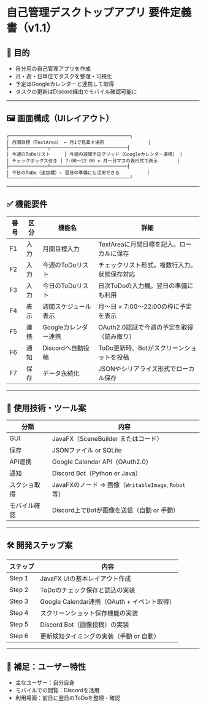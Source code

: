 # 自己管理デスクトップアプリ 要件定義書（v1.1）

## 🎯 目的

- 自分用の自己管理アプリを作成
- 月・週・日単位でタスクを整理・可視化
- 予定はGoogleカレンダーと連携して取得
- タスクの更新はDiscord経由でモバイル確認可能に

---

## 🖼️ 画面構成（UIレイアウト）

```
┌────────────────────────────────────────────┐
│ 月間目標（TextArea） ← 月1で見直す場所                │
├──────────────┬────────────────────────────┤
│ 今週のToDoリスト     │ 今週の週間予定グリッド（Googleカレンダー連携） │
│ チェックボックス付き │ 7:00〜22:00 × 月〜日マスの表形式で表示       │
├──────────────┴────────────────────────────┤
│ 今日のToDo（追加欄）← 翌日の準備にも活用できる          │
└────────────────────────────────────────────┘
```

---

## ✅ 機能要件

| 番号 | 区分 | 機能名 | 詳細 |
|------|------|--------|------|
| F1 | 入力 | 月間目標入力 | TextAreaに月間目標を記入。ローカルに保存 |
| F2 | 入力 | 今週のToDoリスト | チェックリスト形式。複数行入力。状態保存対応 |
| F3 | 入力 | 今日のToDoリスト | 日次ToDoの入力欄。翌日の準備にも利用 |
| F4 | 表示 | 週間スケジュール表示 | 月〜日 × 7:00〜22:00の枠に予定を表示 |
| F5 | 連携 | Googleカレンダー連携 | OAuth2.0認証で今週の予定を取得（読み取り） |
| F6 | 通知 | Discordへ自動投稿 | ToDo更新時、Botがスクリーンショットを投稿 |
| F7 | 保存 | データ永続化 | JSONやシリアライズ形式でローカル保存 |

---

## 🧰 使用技術・ツール案

| 分類 | 内容 |
|------|------|
| GUI | JavaFX（SceneBuilder またはコード） |
| 保存 | JSONファイル or SQLite |
| API連携 | Google Calendar API（OAuth2.0） |
| 通知 | Discord Bot（Python or Java） |
| スクショ取得 | JavaFXのノード → 画像（`WritableImage`, `Robot`等） |
| モバイル確認 | Discord上でBotが画像を送信（自動 or 手動） |

---

## 🛠️ 開発ステップ案

| ステップ | 内容 |
|----------|------|
| Step 1 | JavaFX UIの基本レイアウト作成 |
| Step 2 | ToDoのチェック保存と読込の実装 |
| Step 3 | Google Calendar連携（OAuth + イベント取得） |
| Step 4 | スクリーンショット保存機能の実装 |
| Step 5 | Discord Bot（画像投稿）の実装 |
| Step 6 | 更新検知タイミングの実装（手動 or 自動） |

---

## 📲 補足：ユーザー特性

- 主なユーザー：自分自身
- モバイルでの閲覧：Discordを活用
- 利用場面：前日に翌日のToDoを整理・確認
